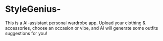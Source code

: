 # StyleGenius-
This is a AI-assistant personal wardrobe app. Upload your clothing &amp; accessories, choose an occasion or vibe, and AI will generate some outfits suggestions for you!
